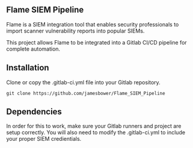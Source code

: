 ## Flame SIEM Pipeline

Flame is a SIEM integration tool that enables security professionals to import scanner vulnerability reports into popular SIEMs. 

This project allows Flame to be integrated into a Gitlab CI/CD pipeline for complete automation.


## Installation

Clone or copy the .gitlab-ci.yml file into your Gitlab repository.

```
git clone https://github.com/jamesbower/Flame_SIEM_Pipeline
```
## Dependencies

In order for this to work, make sure your Gitlab runners and project are setup correctly. You will also need to modify the .gitlab-ci.yml to include your proper SIEM credientials.
